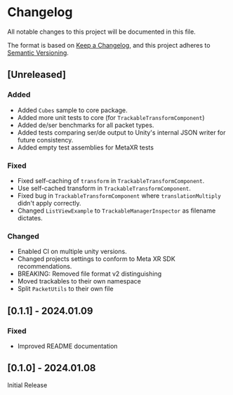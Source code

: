 # Changelog

All notable changes to this project will be documented in this file.

The format is based on [Keep a Changelog](https://keepachangelog.com/en/1.0.0/),
and this project adheres to [Semantic Versioning](https://semver.org/spec/v2.0.0.html).

## [Unreleased]

### Added
- Added `Cubes` sample to core package.
- Added more unit tests to core (for `TrackableTransformComponent`)
- Added de/ser benchmarks for all packet types.
- Added tests comparing ser/de output to Unity's internal JSON writer for future consistency.
- Added empty test assemblies for MetaXR tests

### Fixed
- Fixed self-caching of `transform` in `TrackableTransformComponent`.
- Use self-cached transform in `TrackableTransformComponent`.
- Fixed bug in `TrackableTransformComponent` where `translationMultiply` didn't apply correctly.
- Changed `ListViewExample` to `TrackableManagerInspector` as filename dictates.

### Changed
- Enabled CI on multiple unity versions.
- Changed projects settings to conform to Meta XR SDK recommendations.
- BREAKING: Removed file format v2 distinguishing
- Moved trackables to their own namespace
- Split `PacketUtils` to their own file

## [0.1.1] - 2024.01.09

### Fixed
- Improved README documentation

## [0.1.0] - 2024.01.08

Initial Release
